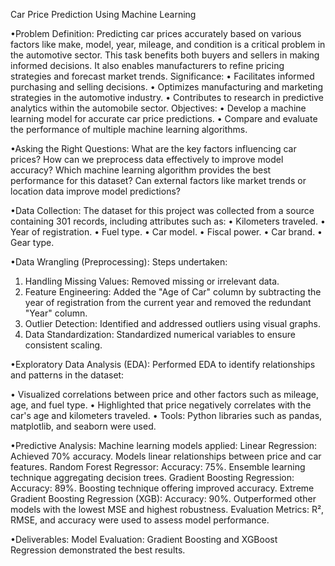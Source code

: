 Car Price Prediction Using Machine Learning

•Problem Definition:
Predicting car prices accurately based on various factors like make, model, year, mileage, and condition is a critical problem in the automotive sector. This task benefits both buyers and sellers in making informed decisions. It also enables manufacturers to refine pricing strategies and forecast market trends.
Significance:
•	Facilitates informed purchasing and selling decisions.
•	Optimizes manufacturing and marketing strategies in the automotive industry.
•	Contributes to research in predictive analytics within the automobile sector.
Objectives:
•	Develop a machine learning model for accurate car price predictions.
•	Compare and evaluate the performance of multiple machine learning algorithms.

•Asking the Right Questions:
What are the key factors influencing car prices?
How can we preprocess data effectively to improve model accuracy?
Which machine learning algorithm provides the best performance for this dataset?
Can external factors like market trends or location data improve model predictions?


•Data Collection:
The dataset for this project was collected from a source containing 301 records, including attributes such as:
•	Kilometers traveled.
•	Year of registration.
•	Fuel type.
•	Car model.
•	Fiscal power.
•	Car brand.
•	Gear type.

•Data Wrangling (Preprocessing):
Steps undertaken:
1.	Handling Missing Values: Removed missing or irrelevant data.
2.	Feature Engineering: Added the "Age of Car" column by subtracting the year of registration from the current year and removed the redundant "Year" column.
3.	Outlier Detection: Identified and addressed outliers using visual graphs.
4.	Data Standardization: Standardized numerical variables to ensure consistent scaling.

•Exploratory Data Analysis (EDA):
Performed EDA to identify relationships and patterns in the dataset:

•	Visualized correlations between price and other factors such as mileage, age, and fuel type.
•	Highlighted that price negatively correlates with the car's age and kilometers traveled.
•	Tools: Python libraries such as pandas, matplotlib, and seaborn were used.

•Predictive Analysis:
Machine learning models applied:
Linear Regression:
Achieved 70% accuracy.
Models linear relationships between price and car features.
Random Forest Regressor:
Accuracy: 75%.
Ensemble learning technique aggregating decision trees.
Gradient Boosting Regression:
Accuracy: 89%.
Boosting technique offering improved accuracy.
Extreme Gradient Boosting Regression (XGB):
Accuracy: 90%.
Outperformed other models with the lowest MSE and highest robustness.
Evaluation Metrics:
R², RMSE, and accuracy were used to assess model performance.

•Deliverables:
Model Evaluation: Gradient Boosting and XGBoost Regression demonstrated the best results.



